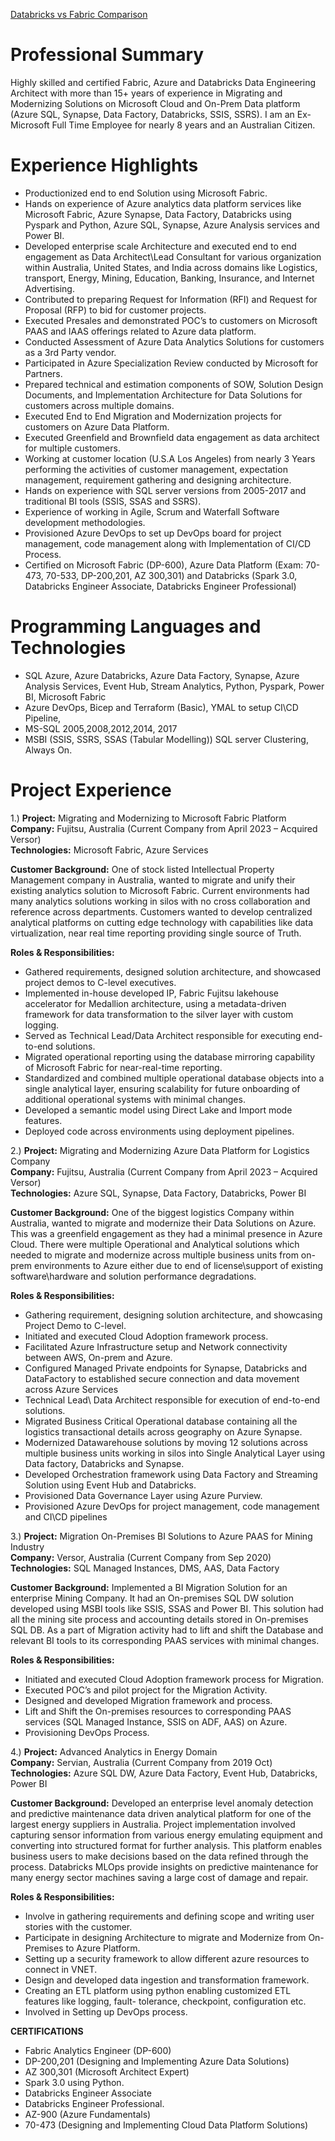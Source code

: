 
[Databricks vs Fabric Comparison](https://github.com)



# Professional Summary
Highly skilled and certified Fabric, Azure and Databricks Data Engineering Architect with more than 15+ years of experience in Migrating and Modernizing Solutions on Microsoft Cloud and On-Prem Data platform (Azure SQL, Synapse, Data Factory, Databricks, SSIS, SSRS). I am an Ex-Microsoft Full Time Employee for nearly 8 years and an Australian Citizen.
# Experience Highlights
-	Productionized end to end Solution using Microsoft Fabric. 
-	Hands on experience of Azure analytics data platform services like Microsoft Fabric, Azure Synapse, Data Factory, Databricks using Pyspark and Python, Azure SQL, Synapse, Azure Analysis services and Power BI. 
-	Developed enterprise scale Architecture and executed end to end engagement as Data Architect\Lead Consultant for various organization within Australia, United States, and India across domains like Logistics, transport, Energy, Mining, Education, Banking, Insurance, and Internet Advertising. 
-	Contributed to preparing Request for Information (RFI) and Request for Proposal (RFP) to bid for customer projects. 
-	Executed Presales and demonstrated POC’s to customers on Microsoft PAAS and IAAS offerings related to Azure data platform.
-	Conducted Assessment of Azure Data Analytics Solutions for customers as a 3rd Party vendor.
-	Participated in Azure Specialization Review conducted by Microsoft for Partners.
-	Prepared technical and estimation components of SOW, Solution Design Documents, and Implementation Architecture for Data Solutions for customers across multiple domains. 
-	Executed End to End Migration and Modernization projects for customers on Azure Data Platform.
-	Executed Greenfield and Brownfield data engagement as data architect for multiple customers. 
-	Working at customer location (U.S.A Los Angeles) from nearly 3 Years performing the activities of customer management, expectation management, requirement gathering and designing architecture. 
-	Hands on experience with SQL server versions from 2005-2017 and traditional BI tools (SSIS, SSAS and SSRS).  
-	Experience of working in Agile, Scrum and Waterfall Software development methodologies.  
-	Provisioned Azure DevOps to set up DevOps board for project management, code management along with Implementation of CI/CD Process.
-	Certified on Microsoft Fabric (DP-600), Azure Data Platform (Exam: 70-473, 70-533, DP-200,201, AZ 300,301) and Databricks (Spark 3.0, Databricks Engineer Associate, Databricks Engineer Professional)

# Programming Languages and Technologies
-	SQL Azure, Azure Databricks, Azure Data Factory, Synapse, Azure Analysis Services, Event Hub, Stream Analytics, Python, Pyspark, Power BI, Microsoft Fabric
-	Azure DevOps, Bicep and Terraform (Basic), YMAL to setup CI\CD Pipeline,
-	MS-SQL 2005,2008,2012,2014, 2017
-	MSBI (SSIS, SSRS, SSAS (Tabular Modelling)) SQL server Clustering, Always On.

# Project Experience
1.) **Project:** Migrating and Modernizing to Microsoft Fabric Platform  
   **Company:** Fujitsu, Australia (Current Company from April 2023 – Acquired Versor)  
   **Technologies:** Microsoft Fabric, Azure Services  
   
**Customer Background:** One of stock listed Intellectual Property Management company in Australia, wanted to migrate and unify their existing analytics solution to Microsoft Fabric. Current environments had many analytics solutions working in silos with no cross collaboration and reference across departments. Customers wanted to develop centralized analytical platforms on cutting edge technology with capabilities like data virtualization, near real time reporting providing single source of Truth.  
    
**Roles & Responsibilities:**
-	Gathered requirements, designed solution architecture, and showcased project demos to C-level executives.
-	Implemented in-house developed IP, Fabric Fujitsu lakehouse accelerator for Medallion architecture, using a metadata-driven framework for data transformation to the silver layer with custom logging.
-	Served as Technical Lead/Data Architect responsible for executing end-to-end solutions.
-	Migrated operational reporting using the database mirroring capability of Microsoft Fabric for near-real-time reporting.
-	Standardized and combined multiple operational database objects into a single analytical layer, ensuring scalability for future onboarding of additional operational systems with minimal changes.
-	Developed a semantic model using Direct Lake and Import mode features.
-	Deployed code across environments using deployment pipelines.

2.)	**Project:** Migrating and Modernizing Azure Data Platform for Logistics Company  
      **Company:** Fujitsu, Australia (Current Company from April 2023 – Acquired Versor)   
      **Technologies:** Azure SQL, Synapse, Data Factory, Databricks, Power BI  
      
**Customer Background:**  One of the biggest logistics Company within Australia, wanted to migrate and modernize their Data Solutions on Azure. This was a greenfield engagement as they had a minimal presence in Azure Cloud. There were multiple Operational and Analytical solutions which needed to migrate and modernize across multiple business units from on-prem environments to Azure either due to end of license\support of existing software\hardware and solution performance degradations.   

**Roles & Responsibilities:**  
-	Gathering requirement, designing solution architecture, and showcasing Project Demo to C-level.
-	Initiated and executed Cloud Adoption framework process.
-	Facilitated Azure Infrastructure setup and Network connectivity between AWS, On-prem and Azure.
-	Configured Managed Private endpoints for Synapse, Databricks and DataFactory to established secure connection and data movement across Azure Services
-	Technical Lead\ Data Architect responsible for execution of end-to-end solutions. 
-	Migrated Business Critical Operational database containing all the logistics transactional details across geography on Azure Synapse. 
-	Modernized Datawarehouse solutions by moving 12 solutions across multiple business units working in silos into Single Analytical Layer using Data factory, Databricks and Synapse. 
-	Developed Orchestration framework using Data Factory and Streaming Solution using Event Hub and Databricks. 
-	Provisioned Data Governance Layer using Azure Purview.
-	Provisioned Azure DevOps for project management, code management and CI\CD pipelines

3.)	**Project:** Migration On-Premises BI Solutions to Azure PAAS for Mining Industry  
         **Company:** Versor, Australia (Current Company from Sep 2020)   
         **Technologies:** SQL Managed Instances, DMS, AAS, Data Factory  

   **Customer Background:**  Implemented a BI Migration Solution for an enterprise Mining Company. It had an On-premises SQL DW solution developed using MSBI tools like SSIS, SSAS and Power BI. This solution had all the mining site process and accounting details stored in On-premises SQL DB. As a part of Migration activity had to lift and shift the Database and relevant BI tools to its corresponding PAAS services with minimal changes.

   **Roles & Responsibilities:**  
-	Initiated and executed Cloud Adoption framework process for Migration.
-	Executed POC’s and pilot project for the Migration Activity.
-	Designed and developed Migration framework and process.
-	Lift and Shift the On-premises resources to corresponding PAAS services (SQL Managed Instance, SSIS on ADF, AAS) on Azure.
-	Provisioning DevOps Process. 

4.)	**Project:** Advanced Analytics in Energy Domain  
         **Company:** Servian, Australia (Current Company from 2019 Oct)   
         **Technologies:** Azure SQL DW, Azure Data Factory, Event Hub, Databricks, Power BI  
         
**Customer Background:** Developed an enterprise level anomaly detection and predictive maintenance data driven   analytical platform for one of the largest energy suppliers in Australia. Project implementation involved capturing sensor information from various energy emulating equipment and converting into structured format for further analysis.   This platform enables business users to make decisions based on the data refined through the process. Databricks MLOps provide insights on predictive maintenance for many energy sector machines saving a large cost of damage and repair.  

**Roles & Responsibilities:**  
-	Involve in gathering requirements and defining scope and writing user stories with the customer.
-	Participate in designing Architecture to migrate and Modernize from On-Premises to Azure Platform.
-	Setting up a security framework to allow different azure resources to connect in VNET. 
-	Design and developed data ingestion and transformation framework.
-	Creating an ETL platform using python enabling customized ETL features like logging, fault- tolerance, checkpoint, configuration etc.
-	Involved in Setting up DevOps process.

**CERTIFICATIONS**
-	Fabric Analytics Engineer (DP-600)
-	DP-200,201 (Designing and Implementing Azure Data Solutions)
-	AZ 300,301 (Microsoft Architect Expert)
-	Spark 3.0 using Python.
-	Databricks Engineer Associate
-	Databricks Engineer Professional. 
-	AZ-900 (Azure Fundamentals)
-	70-473 (Designing and Implementing Cloud Data Platform Solutions) 



